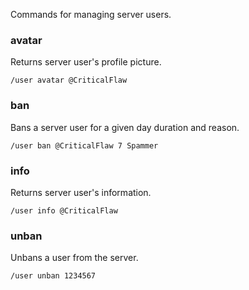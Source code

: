 Commands for managing server users.

### avatar
Returns server user's profile picture.
```
/user avatar @CriticalFlaw
```

### ban
Bans a server user for a given day duration and reason.
```
/user ban @CriticalFlaw 7 Spammer
```

### info
Returns server user's information.
```
/user info @CriticalFlaw 
```

### unban
Unbans a user from the server.
```
/user unban 1234567
```
